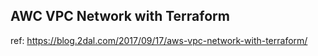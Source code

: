 AWC VPC Network with Terraform
----
ref: https://blog.2dal.com/2017/09/17/aws-vpc-network-with-terraform/
